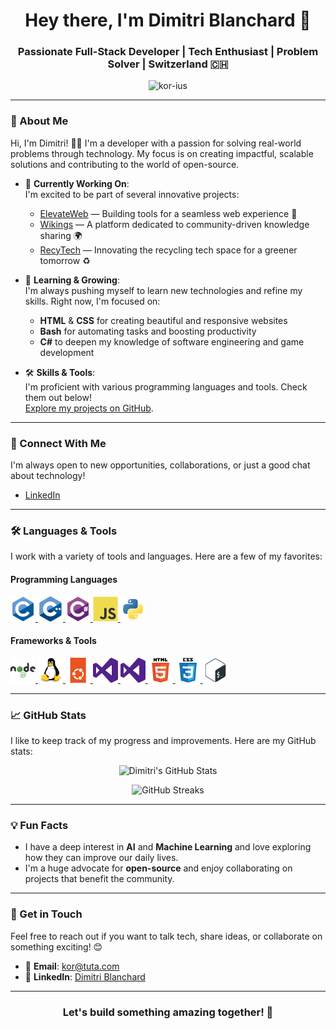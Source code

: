 <h1 align="center">Hey there, I'm Dimitri Blanchard 👋</h1>
<h3 align="center">Passionate Full-Stack Developer | Tech Enthusiast | Problem Solver | Switzerland 🇨🇭</h3>

<p align="center">
  <img src="https://komarev.com/ghpvc/?username=kor-ius&label=Profile%20views&color=0e75b6&style=flat" alt="kor-ius" />
</p>

---

### 🚀 About Me

Hi, I'm Dimitri! 👨‍💻 I'm a developer with a passion for solving real-world problems through technology. My focus is on creating impactful, scalable solutions and contributing to the world of open-source.

- 🔭 **Currently Working On**:  
  I'm excited to be part of several innovative projects:  
  - [ElevateWeb](https://elevateweb.ch/) — Building tools for a seamless web experience 🚀  
  - [Wikings](https://wikings.org/) — A platform dedicated to community-driven knowledge sharing 🌍  
  - [RecyTech](https://recytech.me/) — Innovating the recycling tech space for a greener tomorrow ♻️

- 🌱 **Learning & Growing**:  
  I'm always pushing myself to learn new technologies and refine my skills. Right now, I'm focused on:  
  - **HTML** & **CSS** for creating beautiful and responsive websites  
  - **Bash** for automating tasks and boosting productivity  
  - **C#** to deepen my knowledge of software engineering and game development

- 🛠️ **Skills & Tools**:  
  I'm proficient with various programming languages and tools. Check them out below!  
  [Explore my projects on GitHub](https://github.com/Dimitri-Blanchard).

---

### 📱 Connect With Me

I'm always open to new opportunities, collaborations, or just a good chat about technology!

- [LinkedIn](https://www.linkedin.com/in/dimitri-blanchard-624695335/)  

---

### 🛠️ Languages & Tools

I work with a variety of tools and languages. Here are a few of my favorites:

#### **Programming Languages**  

<p align="left">
  <a href="https://www.cprogramming.com/" target="_blank" rel="noreferrer">
    <img src="https://raw.githubusercontent.com/devicons/devicon/master/icons/c/c-original.svg" alt="C" width="40" height="40"/>
  </a>
  <a href="https://www.w3schools.com/cpp/" target="_blank" rel="noreferrer">
    <img src="https://raw.githubusercontent.com/devicons/devicon/master/icons/cplusplus/cplusplus-original.svg" alt="C++" width="40" height="40"/>
  </a>
  <a href="https://www.w3schools.com/cs/" target="_blank" rel="noreferrer">
    <img src="https://raw.githubusercontent.com/devicons/devicon/master/icons/csharp/csharp-original.svg" alt="C#" width="40" height="40"/>
  </a>
  <a href="https://developer.mozilla.org/en-US/docs/Web/JavaScript" target="_blank" rel="noreferrer">
    <img src="https://raw.githubusercontent.com/devicons/devicon/master/icons/javascript/javascript-original.svg" alt="JavaScript" width="40" height="40"/>
  </a>
  <a href="https://www.python.org" target="_blank" rel="noreferrer">
    <img src="https://raw.githubusercontent.com/devicons/devicon/master/icons/python/python-original.svg" alt="Python" width="40" height="40"/>
  </a>
</p>

#### **Frameworks & Tools**  

<p align="left">
  <a href="https://nodejs.org" target="_blank" rel="noreferrer">
    <img src="https://raw.githubusercontent.com/devicons/devicon/master/icons/nodejs/nodejs-original-wordmark.svg" alt="Node.js" width="40" height="40"/>
  </a>
  <a href="https://www.linux.org/" target="_blank" rel="noreferrer">
    <img src="https://raw.githubusercontent.com/devicons/devicon/master/icons/linux/linux-original.svg" alt="Linux" width="40" height="40"/>
  </a>
  <a href="https://ubuntu.com/" target="_blank" rel="noreferrer">
    <img src="https://raw.githubusercontent.com/devicons/devicon/master/icons/ubuntu/ubuntu-plain.svg" alt="Ubuntu" width="40" height="40"/>
  </a>
  <a href="https://code.visualstudio.com/" target="_blank" rel="noreferrer">
    <img src="https://raw.githubusercontent.com/devicons/devicon/master/icons/visualstudio/visualstudio-plain.svg" alt="Visual Studio Code" width="40" height="40"/>
  </a>
  <a href="https://visualstudio.microsoft.com/" target="_blank" rel="noreferrer">
    <img src="https://raw.githubusercontent.com/devicons/devicon/master/icons/visualstudio/visualstudio-plain.svg" alt="Visual Studio" width="40" height="40"/>
  </a>
  <a href="https://www.w3.org/html/" target="_blank" rel="noreferrer">
    <img src="https://raw.githubusercontent.com/devicons/devicon/master/icons/html5/html5-original-wordmark.svg" alt="HTML5" width="40" height="40"/>
  </a>
  <a href="https://www.w3.org/css/" target="_blank" rel="noreferrer">
    <img src="https://raw.githubusercontent.com/devicons/devicon/master/icons/css3/css3-original-wordmark.svg" alt="CSS3" width="40" height="40"/>
  </a>
  <a href="https://www.gnu.org/software/bash/" target="_blank" rel="noreferrer">
    <img src="https://raw.githubusercontent.com/devicons/devicon/master/icons/bash/bash-original.svg" alt="Bash" width="40" height="40"/>
  </a>
</p>

---

### 📈 GitHub Stats

I like to keep track of my progress and improvements. Here are my GitHub stats:

<p align="center">
  <img src="https://github-readme-stats.vercel.app/api?username=Dimitri-Blanchard&show_icons=true&hide_title=true&count_private=true&theme=radical" alt="Dimitri's GitHub Stats" />
</p>

<p align="center">
  <img src="https://github-readme-streak-stats.herokuapp.com/?user=Dimitri-Blanchard&theme=radical&hide_border=true" alt="GitHub Streaks" />
</p>

---

### 💡 Fun Facts

- I have a deep interest in **AI** and **Machine Learning** and love exploring how they can improve our daily lives.  
- I'm a huge advocate for **open-source** and enjoy collaborating on projects that benefit the community.

---

### 📩 Get in Touch

Feel free to reach out if you want to talk tech, share ideas, or collaborate on something exciting! 😊

- 📧 **Email**: [kor@tuta.com](mailto:kor@tuta.com)
- 💬 **LinkedIn**: [Dimitri Blanchard](https://www.linkedin.com/in/dimitri-blanchard-624695335/)

---

<h3 align="center">Let's build something amazing together! 🚀</h3>
